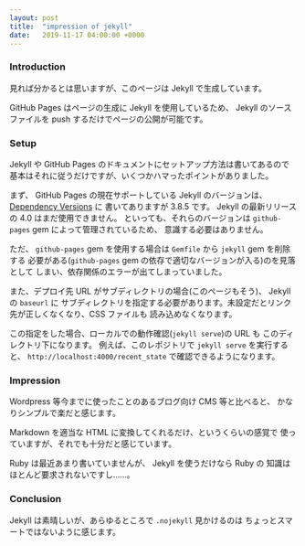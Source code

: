 ```yaml
---
layout: post
title:  "impression of jekyll"
date:   2019-11-17 04:00:00 +0000
---
```


### Introduction

見れば分かるとは思いますが、このページは Jekyll で生成しています。

GitHub Pages はページの生成に Jekyll を使用しているため、
Jekyll のソースファイルを push するだけでページの公開が可能です。

### Setup

Jekyll や GitHub Pages のドキュメントにセットアップ方法は書いてあるので
基本はそれに従うだけですが、いくつかハマったポイントがありました。

まず、 GitHub Pages の現在サポートしている Jekyll のバージョンは、
[Dependency Versions](https://pages.github.com/versions/) に
書いてありますが 3.8.5 です。
Jekyll の最新リリースの 4.0 はまだ使用できません。
といっても、それらのバージョンは `github-pages` gem によって管理されているため、
意識する必要はありません。

ただ、 `github-pages` gem を使用する場合は `Gemfile` から `jekyll` gem を削除する
必要がある(`github-pages` gem の依存で適切なバージョンが入る)のを見落として
しまい、依存関係のエラーが出てしまっていました。

また、デプロイ先 URL がサブディレクトリの場合(このページもそう)、 Jekyll の `baseurl` に
サブディレクトリを指定する必要があります。未設定だとリンク先が正しくなくなり、CSS ファイルも
読み込めなくなります。

この指定をした場合、ローカルでの動作確認(`jekyll serve`)の URL も
このディレクトリ下になります。
例えば、このレポジトリで `jekyll serve` を実行すると、 `http://localhost:4000/recent_state` で確認できるようになります。

### Impression

Wordpress 等今までに使ったことのあるブログ向け CMS 等と比べると、
かなりシンプルで楽だと感じます。

Markdown を適当な HTML に変換してくれるだけ、というくらいの感覚で
使っていますが、それでも十分だと感じています。

Ruby は最近あまり書いていませんが、 Jekyll を使うだけなら Ruby の
知識はほとんど要求されないですし……。

### Conclusion

Jekyll は素晴しいが、あらゆるところで `.nojekyll` 見かけるのは
ちょっとスマートではないように感じます。
